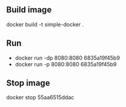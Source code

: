 ## Build image
docker build -t simple-docker .

## Run 
* docker run -dp 8080:8080 6835a19f45b9
* docker run -p 8080:8080 6835a19f45b9
## Stop image

docker stop 55aa6515ddac
